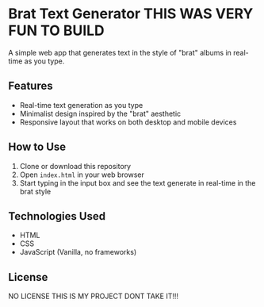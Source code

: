 # Brat Text Generator THIS WAS VERY FUN TO BUILD

A simple web app that generates text in the style of "brat" albums in real-time as you type.

## Features

- Real-time text generation as you type
- Minimalist design inspired by the "brat" aesthetic
- Responsive layout that works on both desktop and mobile devices

## How to Use

1. Clone or download this repository
2. Open `index.html` in your web browser
3. Start typing in the input box and see the text generate in real-time in the brat style

## Technologies Used

- HTML
- CSS
- JavaScript (Vanilla, no frameworks)

## License

NO LICENSE THIS IS MY PROJECT DONT TAKE IT!!!




